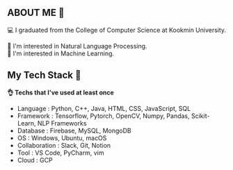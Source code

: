 <h2> ABOUT ME  👀 </h2>
<div>
  💻 I graduated from the College of Computer Science at Kookmin University.

  📃 I'm interested in Natural Language Processing.  
  🤖 I'm interested in Machine Learning.  
  
</div>

<h2>My Tech Stack  📝</h2>

<div> 

  **👌  Techs that I've used at least once** 
</div>

- Language : Python, C++, Java, HTML, CSS, JavaScript, SQL
- Framework : Tensorflow, Pytorch, OpenCV, Numpy, Pandas, Scikit-Learn, NLP Frameworks
- Database : Firebase, MySQL, MongoDB
- OS : Windows, Ubuntu, macOS
- Collaboration : Slack, Git, Notion
- Tool : VS Code, PyCharm, vim
- Cloud : GCP
